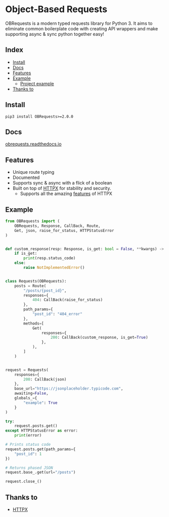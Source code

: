 # Object-Based Requests
OBRequests is a modern typed requests library for Python 3. It aims to eliminate common boilerplate code with creating API wrappers and make supporting async & sync python together easy!

## Index
- [Install](#install)
- [Docs](#docs)
- [Features](#features)
- [Example](#example)
    - [Project example](/example)
- [Thanks to](#thanks-to)

## Install
`pip3 install OBRequests>=2.0.0`

## Docs
[obrequests.readthedocs.io](obrequests.readthedocs.io/en/latest/)

## Features
- Unique route typing
- Documented
- Supports sync & async with a flick of a boolean
- Built on top of [HTTPX](https://github.com/encode/httpx) for stability and security.
    - Supports all the amazing [features](https://github.com/encode/httpx#features) of HTTPX

## Example
```py
from OBRequests import (
    OBRequests, Response, CallBack, Route,
    Get, json, raise_for_status, HTTPStatusError
)


def custom_response(resp: Response, is_get: bool = False, **kwargs) -> None:
    if is_get:
        print(resp.status_code)
    else:
        raise NotImplementedError()


class Requests(OBRequests):
    posts = Route(
        "/posts/{post_id}",
        responses={
            404: CallBack(raise_for_status)
        },
        path_params={
            "post_id": "404_error"
        },
        methods=[
            Get(
                responses={
                    200: CallBack(custom_response, is_get=True)
                },
            ),
        ]
    )


request = Requests(
    responses={
        200: CallBack(json)
    },
    base_url="https://jsonplaceholder.typicode.com",
    awaiting=False,
    globals_={
        "example": True
    }
)

try:
    request.posts.get()
except HTTPStatusError as error:
    print(error)

# Prints status code
request.posts.get(path_params={
    "post_id": 1
})

# Returns phased JSON
request.base_.get(url="/posts")

request.close_()
```

## Thanks to
- [HTTPX](https://github.com/encode/httpx)
